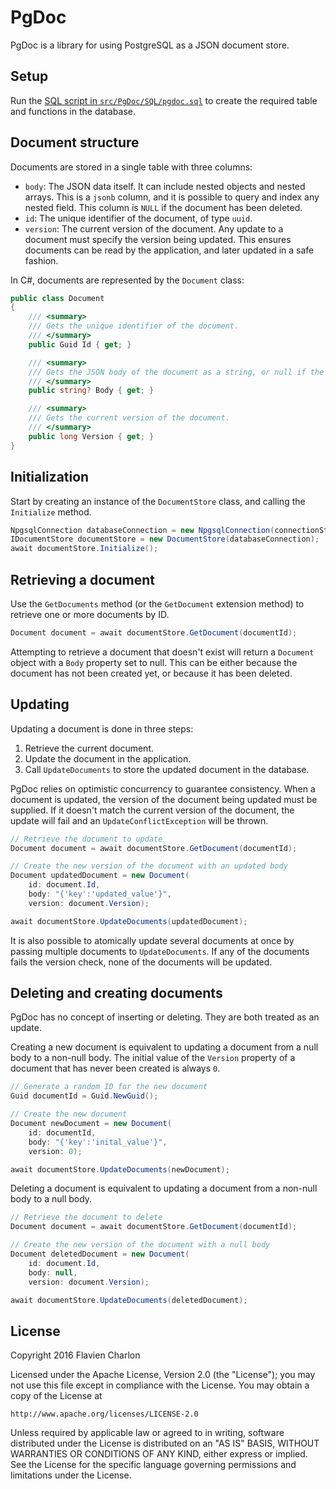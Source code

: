 # PgDoc

PgDoc is a library for using PostgreSQL as a JSON document store.

## Setup

Run the [SQL script in `src/PgDoc/SQL/pgdoc.sql`](src/PgDoc/SQL/pgdoc.sql) to create the required table and functions in the database.

## Document structure

Documents are stored in a single table with three columns:

* `body`: The JSON data itself. It can include nested objects and nested arrays. This is a `jsonb` column, and it is possible to query and index any nested field. This column is `NULL` if the document has been deleted.
* `id`: The unique identifier of the document, of type `uuid`.
* `version`: The current version of the document. Any update to a document must specify the version being updated. This ensures documents can be read by the application, and later updated in a safe fashion.

In C#, documents are represented by the `Document` class:

```csharp
public class Document
{
    /// <summary>
    /// Gets the unique identifier of the document.
    /// </summary>
    public Guid Id { get; }

    /// <summary>
    /// Gets the JSON body of the document as a string, or null if the document does not exist.
    /// </summary>
    public string? Body { get; }

    /// <summary>
    /// Gets the current version of the document.
    /// </summary>
    public long Version { get; }
}
```

## Initialization

Start by creating an instance of the `DocumentStore` class, and calling the `Initialize` method.

```csharp
NpgsqlConnection databaseConnection = new NpgsqlConnection(connectionString);
IDocumentStore documentStore = new DocumentStore(databaseConnection);
await documentStore.Initialize();
```

## Retrieving a document

Use the `GetDocuments` method (or the `GetDocument` extension method) to retrieve one or more documents by ID.

```csharp
Document document = await documentStore.GetDocument(documentId);
```

Attempting to retrieve a document that doesn't exist will return a `Document` object with a `Body` property set to null. This can be either because the document has not been created yet, or because it has been deleted.

## Updating

Updating a document is done in three steps:

1. Retrieve the current document.
2. Update the document in the application.
3. Call `UpdateDocuments` to store the updated document in the database.

PgDoc relies on optimistic concurrency to guarantee consistency. When a document is updated, the version of the document being updated must be supplied. If it doesn't match the current version of the document, the update will fail and an `UpdateConflictException` will be thrown.

```csharp
// Retrieve the document to update
Document document = await documentStore.GetDocument(documentId);

// Create the new version of the document with an updated body
Document updatedDocument = new Document(
    id: document.Id,
    body: "{'key':'updated_value'}",
    version: document.Version);

await documentStore.UpdateDocuments(updatedDocument);
```

It is also possible to atomically update several documents at once by passing multiple documents to `UpdateDocuments`. If any of the documents fails the version check, none of the documents will be updated.

## Deleting and creating documents

PgDoc has no concept of inserting or deleting. They are both treated as an update.

Creating a new document is equivalent to updating a document from a null body to a non-null body. The initial value of the `Version` property of a document that has never been created is always `0`.

```csharp
// Generate a random ID for the new document
Guid documentId = Guid.NewGuid();

// Create the new document
Document newDocument = new Document(
    id: documentId,
    body: "{'key':'inital_value'}",
    version: 0);

await documentStore.UpdateDocuments(newDocument);
```

Deleting a document is equivalent to updating a document from a non-null body to a null body.

```csharp
// Retrieve the document to delete
Document document = await documentStore.GetDocument(documentId);

// Create the new version of the document with a null body
Document deletedDocument = new Document(
    id: document.Id,
    body: null,
    version: document.Version);

await documentStore.UpdateDocuments(deletedDocument);
```

## License

Copyright 2016 Flavien Charlon

Licensed under the Apache License, Version 2.0 (the "License"); you may not use this file except in compliance with the License. You may obtain a copy of the License at

    http://www.apache.org/licenses/LICENSE-2.0

Unless required by applicable law or agreed to in writing, software distributed under the License is distributed on an "AS IS" BASIS, WITHOUT WARRANTIES OR CONDITIONS OF ANY KIND, either express or implied.
See the License for the specific language governing permissions and limitations under the License.
